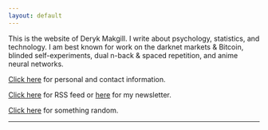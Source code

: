 ```yaml
---
layout: default
---
```


This is the website of Deryk Makgill. I write about psychology, statistics, and technology. I am best known for work on the darknet markets & Bitcoin⁠, blinded self-experiments⁠, dual n-back & spaced repetition⁠, and anime neural networks⁠.

[Click here](/about) for personal and contact information.

[Click here](/rss) for RSS feed or [here](/) for my newsletter.

[Click here](/random) for something random.

---


